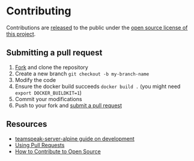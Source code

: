 # Contributing

Contributions are [released](https://help.github.com/articles/github-terms-of-service/#6-contributions-under-repository-license) to the public under the [open source license of this project](../LICENSE).

## Submitting a pull request

1. [Fork](https://github.com/qdm12/teamspeak-server-alpine/fork) and clone the repository
1. Create a new branch `git checkout -b my-branch-name`
1. Modify the code
1. Ensure the docker build succeeds `docker build .` (you might need `export DOCKER_BUILDKIT=1`)
1. Commit your modifications
1. Push to your fork and [submit a pull request](https://github.com/qdm12/teamspeak-server-alpine/compare)

## Resources

- [teamspeak-server-alpine guide on development](https://github.com/qdm12/teamspeak-server-alpine/wiki/Development)
- [Using Pull Requests](https://help.github.com/articles/about-pull-requests/)
- [How to Contribute to Open Source](https://opensource.guide/how-to-contribute/)
